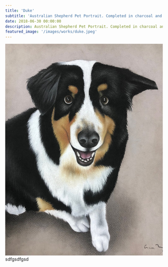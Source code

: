 ```yaml
---
title: 'Duke'
subtitle: 'Australian Shepherd Pet Portrait. Completed in charcoal and soft pastels on toned paper.'
date: 2018-06-30 00:00:00
description: Australian Shepherd Pet Portrait. Completed in charcoal and soft pastels on toned paper.
featured_image: '/images/works/duke.jpeg'
---
```


![](/images/works/duke.jpeg) 
sdfgsdfgsd